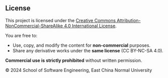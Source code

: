 ## License

This project is licensed under the [Creative Commons Attribution-NonCommercial-ShareAlike 4.0 International License](https://creativecommons.org/licenses/by-nc-sa/4.0/).

You are free to:
- Use, copy, and modify the content for **non-commercial** purposes.
- Share any derivative works under the **same license** (CC BY-NC-SA 4.0).

**Commercial use is strictly prohibited** without written permission.

© 2024 School of Software Engineering, East China Normal University
